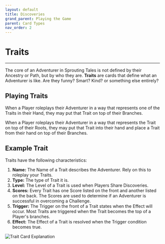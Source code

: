 ```yaml
---
layout: default
title: Discoveries
grand_parent: Playing the Game
parent: Card Types
nav_order: 2
---
```


# Traits

--- 

The core of an Adventurer in Sprouting Tales is not defined by their Ancestry or Path, but by who they are. **Traits** are cards that define what an Adventurer is like. Are they funny? Smart? Kind? or something else entirely? 

## Playing Traits

When a Player roleplays their Adventurer in a way that represents one of the Traits in their Hand, they may put that Trait on top of their Branches. 

When a Player roleplays their Adventurer in a way that represents the Trait on top of their Roots, they may put that Trait into their hand and place a Trait from their hand on top of their Branches. 

## Example Trait

Traits have the following characteristics: 

1. **Name:** The Name of a Trait describes the Adventurer. Rely on this to roleplay your Traits. 
2. **Type:** The type of Trait it is. 
3. **Level:** The Level of a Trait is used when Players Share Discoveries. 
4. **Scores:** Every Trait has one Score listed on the front and another listed on the back. The Scores are used to determine if an Adventurer is successful in overcoming a Challenge.   
5. **Trigger:** The Trigger on the front of a Trait states when the Effect will occur. Most Traits are triggered when the Trait becomes the top of a Player's branches.
6. **Effect:** The Effect of a Trait is resolved when the Trigger condition becomes true.

<img src="https://plerpsandplerps.github.io/Sprouting-Tales/artwork/TraitEx.png" alt="Trait Card Explanation">
